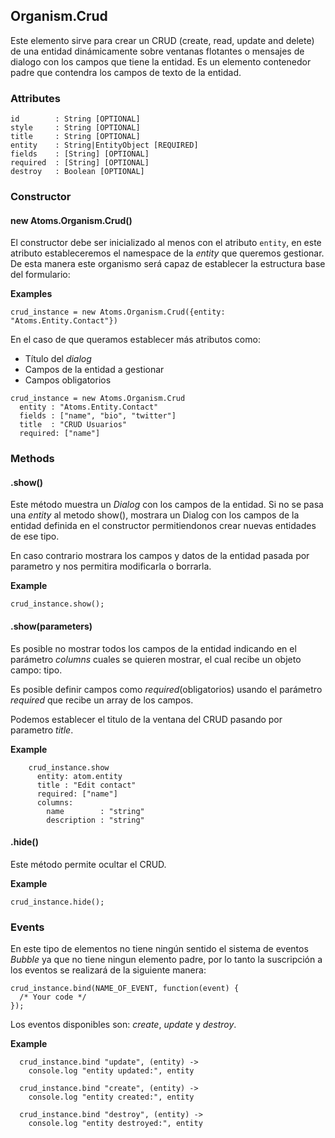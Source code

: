 ## Organism.Crud
Este elemento sirve para crear un CRUD (create, read, update and delete) de una entidad dinámicamente sobre ventanas flotantes o mensajes de dialogo con los campos que tiene la entidad. Es un elemento contenedor padre que contendra los campos de texto de la entidad.

### Attributes

```
id        : String [OPTIONAL]
style     : String [OPTIONAL]
title     : String [OPTIONAL]
entity    : String|EntityObject [REQUIRED]
fields    : [String] [OPTIONAL]
required  : [String] [OPTIONAL]
destroy   : Boolean [OPTIONAL]
```


### Constructor

#### new Atoms.Organism.Crud()

El constructor debe ser inicializado al menos con el atributo `entity`, en este atributo estableceremos el namespace de la *entity* que queremos gestionar. De esta manera este organismo será capaz de establecer la estructura base del formulario:

**Examples**

```
crud_instance = new Atoms.Organism.Crud({entity: "Atoms.Entity.Contact"})
```

En el caso de que queramos establecer más atributos como:
  - Título del *dialog*
  - Campos de la entidad a gestionar
  - Campos obligatorios

```
crud_instance = new Atoms.Organism.Crud 
  entity : "Atoms.Entity.Contact"
  fields : ["name", "bio", "twitter"]
  title  : "CRUD Usuarios"
  required: ["name"]
```

### Methods

#### .show()
Este método muestra un *Dialog* con los campos de la entidad. Si no se pasa una *entity* al metodo show(), mostrara un Dialog con los campos de la entidad definida en el constructor permitiendonos crear nuevas entidades de ese tipo. 

En caso contrario mostrara los campos y datos de la entidad pasada por parametro y nos permitira modificarla o borrarla.

**Example**

```
crud_instance.show();
```

#### .show(parameters)

Es posible no mostrar todos los campos de la entidad indicando en el parámetro *columns* cuales se quieren mostrar, el cual recibe un objeto campo: tipo.

Es posible definir campos como *required*(obligatorios) usando el parámetro *required* que recibe un array de los campos.

Podemos establecer el titulo de la ventana del CRUD pasando por parametro *title*.

**Example**

```
    crud_instance.show 
      entity: atom.entity
      title : "Edit contact"
      required: ["name"]
      columns:
        name        : "string"
        description : "string"
```

#### .hide()
Este método permite ocultar el CRUD.

**Example**

```
crud_instance.hide();
```


### Events

En este tipo de elementos no tiene ningún sentido el sistema de eventos *Bubble* ya que no tiene ningun elemento padre, por lo tanto la suscripción a los eventos se realizará de la siguiente manera:

```
crud_instance.bind(NAME_OF_EVENT, function(event) {
  /* Your code */
});
```
Los eventos disponibles son: *create*, *update* y *destroy*.

**Example**

```
  crud_instance.bind "update", (entity) ->
    console.log "entity updated:", entity

  crud_instance.bind "create", (entity) ->
    console.log "entity created:", entity
  
  crud_instance.bind "destroy", (entity) ->
    console.log "entity destroyed:", entity
```

